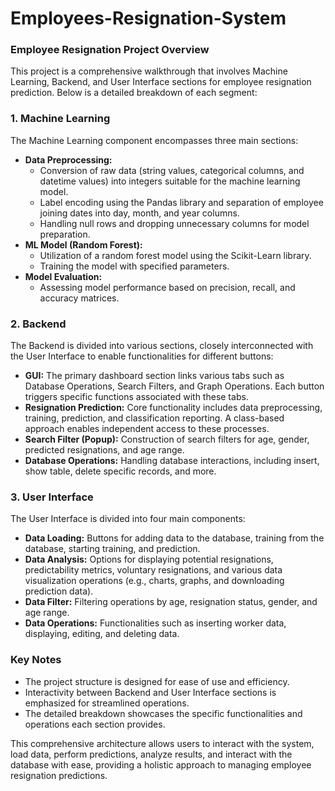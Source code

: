 # Employees-Resignation-System

### Employee Resignation Project Overview

This project is a comprehensive walkthrough that involves Machine Learning, Backend, and User Interface sections for employee resignation prediction. Below is a detailed breakdown of each segment:

### 1. Machine Learning
The Machine Learning component encompasses three main sections:
- **Data Preprocessing:**
  - Conversion of raw data (string values, categorical columns, and datetime values) into integers suitable for the machine learning model.
  - Label encoding using the Pandas library and separation of employee joining dates into day, month, and year columns.
  - Handling null rows and dropping unnecessary columns for model preparation.
- **ML Model (Random Forest):**
  - Utilization of a random forest model using the Scikit-Learn library.
  - Training the model with specified parameters.
- **Model Evaluation:**
  - Assessing model performance based on precision, recall, and accuracy matrices.

### 2. Backend
The Backend is divided into various sections, closely interconnected with the User Interface to enable functionalities for different buttons:
- **GUI:** The primary dashboard section links various tabs such as Database Operations, Search Filters, and Graph Operations. Each button triggers specific functions associated with these tabs.
- **Resignation Prediction:** Core functionality includes data preprocessing, training, prediction, and classification reporting. A class-based approach enables independent access to these processes.
- **Search Filter (Popup):** Construction of search filters for age, gender, predicted resignations, and age range.
- **Database Operations:** Handling database interactions, including insert, show table, delete specific records, and more.

### 3. User Interface
The User Interface is divided into four main components:
- **Data Loading:** Buttons for adding data to the database, training from the database, starting training, and prediction.
- **Data Analysis:** Options for displaying potential resignations, predictability metrics, voluntary resignations, and various data visualization operations (e.g., charts, graphs, and downloading prediction data).
- **Data Filter:** Filtering operations by age, resignation status, gender, and age range.
- **Data Operations:** Functionalities such as inserting worker data, displaying, editing, and deleting data.

### Key Notes
- The project structure is designed for ease of use and efficiency.
- Interactivity between Backend and User Interface sections is emphasized for streamlined operations.
- The detailed breakdown showcases the specific functionalities and operations each section provides.

This comprehensive architecture allows users to interact with the system, load data, perform predictions, analyze results, and interact with the database with ease, providing a holistic approach to managing employee resignation predictions.
